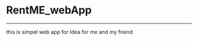 # RentME_webApp
--------------------------------
this is simpel web app for Idea for me and my friend
